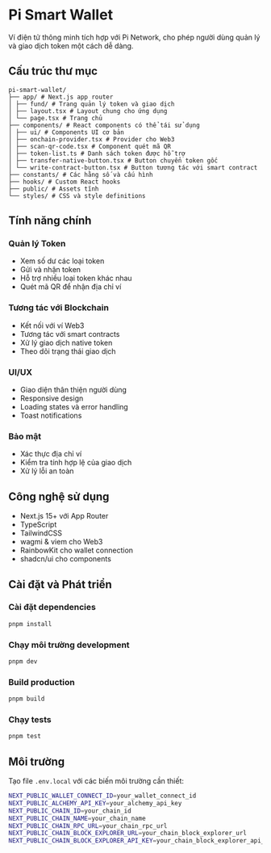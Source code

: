 # Pi Smart Wallet

Ví điện tử thông minh tích hợp với Pi Network, cho phép người dùng quản lý và giao dịch token một cách dễ dàng.

## Cấu trúc thư mục
```plaintext
pi-smart-wallet/
├── app/ # Next.js app router
│ ├── fund/ # Trang quản lý token và giao dịch
│ ├── layout.tsx # Layout chung cho ứng dụng
│ └── page.tsx # Trang chủ
├── components/ # React components có thể tái sử dụng
│ ├── ui/ # Components UI cơ bản
│ ├── onchain-provider.tsx # Provider cho Web3
│ ├── scan-qr-code.tsx # Component quét mã QR
│ ├── token-list.ts # Danh sách token được hỗ trợ
│ ├── transfer-native-button.tsx # Button chuyển token gốc
│ └── write-contract-button.tsx # Button tương tác với smart contract
├── constants/ # Các hằng số và cấu hình
├── hooks/ # Custom React hooks
├── public/ # Assets tĩnh
└── styles/ # CSS và style definitions
```

## Tính năng chính
### Quản lý Token
- Xem số dư các loại token
- Gửi và nhận token
- Hỗ trợ nhiều loại token khác nhau
- Quét mã QR để nhận địa chỉ ví

### Tương tác với Blockchain
- Kết nối với ví Web3
- Tương tác với smart contracts
- Xử lý giao dịch native token
- Theo dõi trạng thái giao dịch

### UI/UX
- Giao diện thân thiện người dùng
- Responsive design
- Loading states và error handling
- Toast notifications

### Bảo mật
- Xác thực địa chỉ ví
- Kiểm tra tính hợp lệ của giao dịch
- Xử lý lỗi an toàn

## Công nghệ sử dụng

- Next.js 15+ với App Router
- TypeScript
- TailwindCSS
- wagmi & viem cho Web3
- RainbowKit cho wallet connection
- shadcn/ui cho components

## Cài đặt và Phát triển
### Cài đặt dependencies    
```bash
pnpm install
```
### Chạy môi trường development
```bash
pnpm dev
```
### Build production
``` bash 
pnpm build
```
### Chạy tests
```bash
pnpm test
```

## Môi trường

Tạo file `.env.local` với các biến môi trường cần thiết:

```bash
NEXT_PUBLIC_WALLET_CONNECT_ID=your_wallet_connect_id
NEXT_PUBLIC_ALCHEMY_API_KEY=your_alchemy_api_key
NEXT_PUBLIC_CHAIN_ID=your_chain_id
NEXT_PUBLIC_CHAIN_NAME=your_chain_name
NEXT_PUBLIC_CHAIN_RPC_URL=your_chain_rpc_url
NEXT_PUBLIC_CHAIN_BLOCK_EXPLORER_URL=your_chain_block_explorer_url
NEXT_PUBLIC_CHAIN_BLOCK_EXPLORER_API_KEY=your_chain_block_explorer_api_key
```
